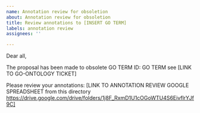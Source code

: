 ```yaml
---
name: Annotation review for obsoletion
about: Annotation review for obsoletion
title: Review annotations to [INSERT GO TERM]
labels: annotation review
assignees: ''

---
```


Dear all, 

The proposal has been made to obsolete GO TERM ID: GO TERM
see [LINK TO GO-ONTOLOGY TICKET]

Please review your annotations: 
[LINK TO ANNOTATION REVIEW GOOGLE SPREADSHEET from this directory https://drive.google.com/drive/folders/1j8F_RxmD1U1cOGoWTU4S6EivflrYJf9C]
